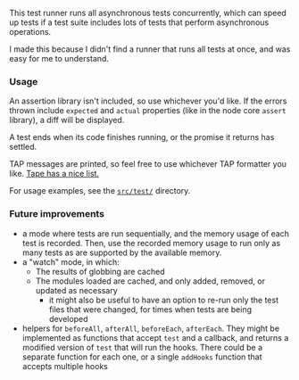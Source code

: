 This test runner runs all asynchronous tests concurrently, which can speed up tests if a test suite includes lots of tests that perform asynchronous operations.

I made this because I didn't find a runner that runs all tests at once, and was easy for me to understand.

### Usage

An assertion library isn't included, so use whichever you'd like. If the errors thrown include `expected` and `actual` properties (like in the node core `assert` library), a diff will be displayed.

A test ends when its code finishes running, or the promise it returns has settled.

TAP messages are printed, so feel free to use whichever TAP formatter you like. [Tape has a nice list.](https://github.com/substack/tape#pretty-reporters)

For usage examples, see the [`src/test/`](./src/test/) directory.

### Future improvements

* a mode where tests are run sequentially, and the memory usage of each test is recorded. Then, use the recorded memory usage to run only as many tests as are supported by the available memory.
* a "watch" mode, in which:
  * The results of globbing are cached
  * The modules loaded are cached, and only added, removed, or updated as necessary
    * it might also be useful to have an option to re-run only the test files that were changed, for times when tests are being developed
* helpers for `beforeAll`, `afterAll`, `beforeEach`, `afterEach`. They might be implemented as functions that accept `test` and a callback, and returns a modified version of `test` that will run the hooks. There could be a separate function for each one, or a single `addHooks` function that accepts multiple hooks
